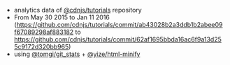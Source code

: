  - analytics data of [@cdnjs/tutorials](https://github.com/cdnjs/tutorials) repository
  - From May 30 2015 to Jan 11 2016 (https://github.com/cdnjs/tutorials/commit/ab43028b2a3ddb1b2abee09f67089298af883182 to https://github.com/cdnjs/tutorials/commit/62af1695bbda16ac6f9a13d255c9172d320bb965)
 - using [@tomgi/git_stats](https://github.com/tomgi/git_stats) + [@yize/html-minify](https://github.com/yize/html-minify)
